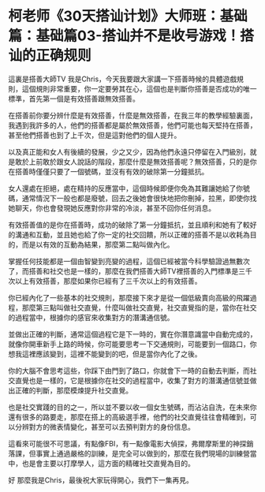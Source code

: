 # 柯老师《30天搭讪计划》大师班：基础篇：基础篇03-搭讪并不是收号游戏！搭讪的正确规则

這裏是搭善大師TV 我是Chris，今天我要跟大家講一下搭善時候的具體遊戲規則，這個規則非常重要，你一定要勞其在心，這個也是判斷你搭善是否成功的唯一標準，首先第一個是有效搭善跟無效搭善。

在搭善前你要分辨什麼是有效搭善，什麼是無效搭善，在我三年的教學經驗裏面，我遇到我許多的人，他們的搭善都是屬於無效搭善，他們可能也每天堅持在搭善，甚至他們搭善也到了上千次，但是這對他們的個人提升。

以及真正能和女人有後續的發展，少之又少，因為他們永遠只停留在入門級別，就是敢於上前敢於跟女人說話的階段，那麼什麼是無效搭善呢？無效搭善，只的是你在搭善時僅僅只要了一個號碼，並沒有有效的破除第一分鐘抵抗。

女人還處在拒絕，處在精持的反應當中，這個時候即便你免為其難讓她給了你號碼，通常情況下一般也都是廢號，回去之後她會很快地把你刪掉，拉黑，即使你找她聊天，你也會發現她反應對你非常的冷淡，甚至不回你任何消息。

有效搭善值的是你在搭善時，成功的破除了第一分鐘抵抗，並且順利和她有了較好的溝通和互動，並且她也給了你一定的社交回饋，所以正確的搭善不是以收耗為目的，而是以有效的互動為結果，那麼第二點叫做內化。

掌握任何技能都是一個由智變到亮變的過程，這個已經被當今科學驗證過無數次了，而搭善和社交也是一樣的，那麼在我們搭善大師TV裡搭善的入門標準是三千次以上有效搭善，那麼如果你已經有了三千次以上的有效搭善。

你已經內化了一些基本的社交規則，那麼接下來才是從一個低級賣向高級的飛躍過程，那麼第三點叫做社交直覺，什麼叫做社交直覺，社交直覺指的是，當你在社交的過程當中，根據你的感官來收集對方的潛溝通信號。

並做出正確的判斷，通常這個過程它是下一時的，實在你潛意識當中自動完成的，就像你開車新手上路的時候，你可能要思考一下交通規則，可能要到一個路口，你想我這裡應該變到，這裡不能變到的吧，但是當你內化了之後。

你的大腦不會思考這些，你踩下由門到了路口，你就會下一時的自動去判斷，而社交直覺也是一樣的，它是根據你在社交的過程當中，收集了對方的潛溝通信號並做出正確的判斷，那麼模煉提升社交直覺。

也是社交實踐的目的之一，所以並不要以收一個女生號碼，而沾沾自洗，在未來你還有很多的路要走，那麼在搭上的高級選手裡，他們的社交直覺往往會精確到，可以分辨對方的微表情變化，甚至可以去預判對方的身份信息。

這看來可能很不可思議，有點像FBI，有一點像電影大偵探，弗爾摩斯里的神探銷落課，但事實上通過嚴格的訓練，是完全可以做到的，那麼在我們現場的訓練營當中，也是會主要以打摩學人，這方面的精確社交直覺為目的。

好 那麼我是Chris，最後祝大家玩得開心，我們下一集再見。